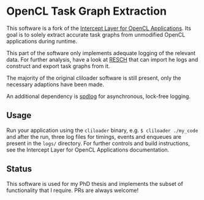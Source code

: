 # OpenCL Task Graph Extraction

This software is a fork of the [Intercept Layer for OpenCL
Applications](https://github.com/intel/opencl-intercept-layer). Its goal is to solely extract accurate task graphs from
unmodified OpenCL applications during runtime.

This part of the software only implements adequate logging of the relevant data. For further analysis, have a look at
[RESCH](https://github.com/pascalj/resch) that can import he logs and construct and export task graphs from it.

The majority of the original cliloader software is still present, only the necessary adaptions have been made.

An additional dependency is [spdlog](https://github.com/gabime/spdlog) for asynchronous, lock-free logging.

## Usage

Run your application using the `cliloader` binary, e.g. `$ cliloader ./my_code` and after the run, three log files for
timings, events and enqueues are present in the `logs/` directory. For further controls and build instructions, see the
Intercept Layer for OpenCL Applications documentation.

## Status

This software is used for my PhD thesis and implements the subset of functionality that I require. PRs are always
welcome!
